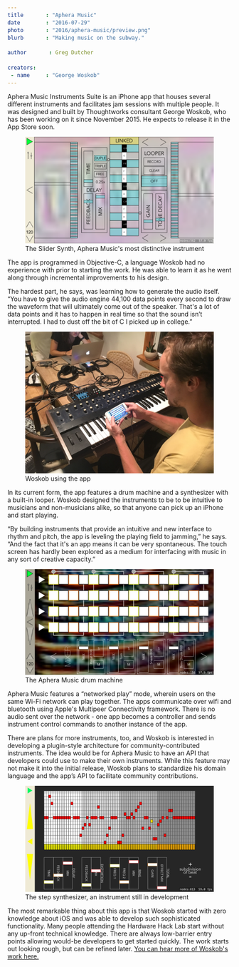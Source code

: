 ```yaml
---
title       : "Aphera Music"
date 		: "2016-07-29"
photo       : "2016/aphera-music/preview.png"
blurb       : "Making music on the subway."

author       : Greg Dutcher

creators:
 - name     : "George Woskob"
---
```


Aphera Music Instruments Suite is an iPhone app that houses several different instruments and facilitates jam sessions with multiple people.  It was designed and built by Thoughtworks consultant George Woskob, who has been working on it since November 2015.  He expects to release it in the App Store soon.

<figure>
	<img src="/images/projects/2016/aphera-music/slider-synth.png">
	<figcaption>The Slider Synth, Aphera Music's most distinctive instrument</figcaption>
</figure>

The app is programmed in Objective-C, a language Woskob had no experience with prior to starting the work.  He was able to learn it as he went along through incremental improvements to his design.

The hardest part, he says, was learning how to generate the audio itself.  “You have to give the audio engine 44,100 data points every second to draw the waveform that will ultimately come out of the speaker. That's a lot of data points and it has to happen in real time so that the sound isn’t interrupted. I had to dust off the bit of C I picked up in college.”

<figure>
	<img src="/images/projects/2016/aphera-music/george.jpg">
	<figcaption>Woskob using the app</figcaption>
</figure>

In its current form, the app features a drum machine and a synthesizer with a built-in looper.  Woskob designed the instruments to be to be intuitive to musicians and non-musicians alike, so that anyone can pick up an iPhone and start playing.

“By building instruments that provide an intuitive and new interface to rhythm and pitch, the app is leveling the playing field to jamming,” he says.  “And the fact that it's an app means it can be very spontaneous. The touch screen has hardly been explored as a medium for interfacing with music in any sort of creative capacity.”

<figure>
	<img src="/images/projects/2016/aphera-music/drum-machine.png">
	<figcaption>The Aphera Music drum machine</figcaption>
</figure>

Aphera Music features a “networked play” mode, wherein users on the same Wi-Fi network can play together.  The apps communicate over wifi and bluetooth using Apple's Multipeer Connectivity framework.  There is no audio sent over the network - one app becomes a controller and sends instrument control commands to another instance of the app.

There are plans for more instruments, too, and Woskob is interested in developing a plugin-style architecture for community-contributed instruments.  The idea would be for Aphera Music to have an API that developers could use to make their own instruments.  While this feature may not make it into the initial release, Woskob plans to standardize his domain language and the app’s API to facilitate community contributions.

<figure>
	<img src="/images/projects/2016/aphera-music/step-synth.png">
	<figcaption>The step synthesizer, an instrument still in development</figcaption>
</figure>

The most remarkable thing about this app is that Woskob started with zero knowledge about iOS and was able to develop such sophisticated functionality.  Many people attending the Hardware Hack Lab start without any up-front technical knowledge.  There are always low-barrier entry points allowing would-be developers to get started quickly.  The work starts out looking rough, but can be refined later. <a href="https://soundcloud.com/georgewoskob">You can hear more of Woskob's work here.</a>
